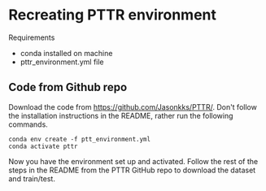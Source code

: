 ﻿# Recreating PTTR environment

Requirements

 - conda installed on machine 
 - pttr_environment.yml file 
## Code from Github repo

Download the code from https://github.com/Jasonkks/PTTR/.
Don't follow the installation instructions in the README, rather run the following commands.

    conda env create -f ptt_environment.yml
    conda activate pttr

Now you have the environment set up and activated.
Follow the rest of the steps in the README from the PTTR GitHub repo to download the dataset and train/test.



